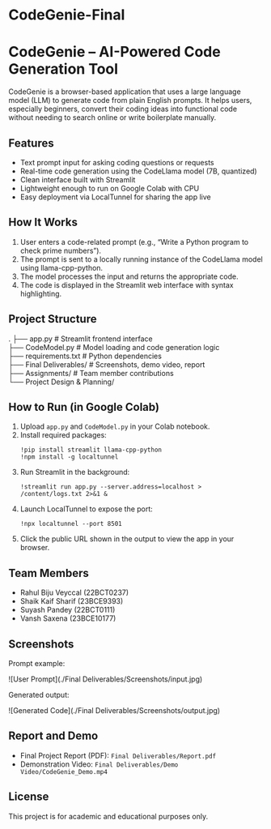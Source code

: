 # CodeGenie-Final

# CodeGenie – AI-Powered Code Generation Tool

CodeGenie is a browser-based application that uses a large language model (LLM) to generate code from plain English prompts. It helps users, especially beginners, convert their coding ideas into functional code without needing to search online or write boilerplate manually.

## Features

- Text prompt input for asking coding questions or requests
- Real-time code generation using the CodeLlama model (7B, quantized)
- Clean interface built with Streamlit
- Lightweight enough to run on Google Colab with CPU
- Easy deployment via LocalTunnel for sharing the app live

## How It Works

1. User enters a code-related prompt (e.g., “Write a Python program to check prime numbers”).
2. The prompt is sent to a locally running instance of the CodeLlama model using llama-cpp-python.
3. The model processes the input and returns the appropriate code.
4. The code is displayed in the Streamlit web interface with syntax highlighting.

## Project Structure

.
├── app.py                 # Streamlit frontend interface  
├── CodeModel.py           # Model loading and code generation logic  
├── requirements.txt       # Python dependencies  
├── Final Deliverables/    # Screenshots, demo video, report  
├── Assignments/           # Team member contributions  
└── Project Design & Planning/

## How to Run (in Google Colab)

1. Upload `app.py` and `CodeModel.py` in your Colab notebook.
2. Install required packages:
   ```
   !pip install streamlit llama-cpp-python
   !npm install -g localtunnel
   ```
3. Run Streamlit in the background:
   ```
   !streamlit run app.py --server.address=localhost > /content/logs.txt 2>&1 &
   ```
4. Launch LocalTunnel to expose the port:
   ```
   !npx localtunnel --port 8501
   ```
5. Click the public URL shown in the output to view the app in your browser.

## Team Members

- Rahul Biju Veyccal (22BCT0237)   
- Shaik Kaif Sharif (23BCE9393)  
- Suyash Pandey (22BCT0111)  
- Vansh Saxena (23BCE10177) 

## Screenshots

Prompt example:

![User Prompt](./Final Deliverables/Screenshots/input.jpg)

Generated output:

![Generated Code](./Final Deliverables/Screenshots/output.jpg)

## Report and Demo

- Final Project Report (PDF): `Final Deliverables/Report.pdf`  
- Demonstration Video: `Final Deliverables/Demo Video/CodeGenie_Demo.mp4`

## License

This project is for academic and educational purposes only.

